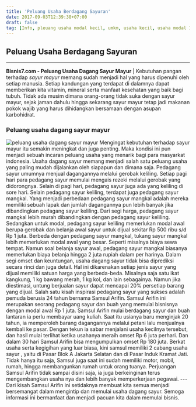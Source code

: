 ```yaml
---
title: 'Peluang Usaha Berdagang Sayuran'
date: 2017-09-03T12:39:38+07:00
draft: false
tag: [Info, pleuang usaha modal kecil, umkm, usaha kecil, usaha modal 1 juta, usaha modal 2 juta, usaha modal 3 juta, usaha modal 4 juta, usaha modal 5 juta, usaha modal kecil]
---
```

## Peluang Usaha Berdagang Sayuran
----

**Bisnis7.com - Peluang Usaha Dagang Sayur Mayur** | Kebutuhan pangan terhadap _sayur mayur_ memang sudah menjadi hal yang harus dipenuhi oleh setiap manusia. Setiap kandungan yang terdapat di dalamnya dapat memberikan kita vitamin, mineral serta manfaat kesehatan yang baik bagi tubuh. Tidak ada musim dimana orang-orang tidak suka dengan sayur mayur, sejak jaman dahulu hingga sekarang sayur mayur tetap jadi makanan pokok wajib yang harus dihidangkan bersamaan dengan asupan karbohidrat.

### Peluang usaha dagang sayur mayur

![peluang usaha dagang sayur mayur](https://www.bisnis7.com/wp-content/uploads/2017/08/peluang-usaha-berjualan-sayuran.jpg) Mengingat kebutuhan terhadap sayur mayur itu semakin meningkat dan juga penting. Maka kondisi ini pun menjadi sebuah incaran peluang usaha yang menarik bagi para masyarkat indonesia. Usaha dagang sayur memang menjadi salah satu peluang usaha yang paling mudah dijalankan oleh siapapun dan dimana saja. Pedagang sayur umumnya menjual dagangannya melalui gerobak keliling. Setiap pagi hari para pedagang sayur memulai mengais rezeki melalui gerobak yang didorongnya. Selain di pagi hari, pedagang sayur juga ada yang keliling di sore hari. Selain pedagang sayur keliling, terdapat juga pedagang sayur mangkal. Yang menjadi perbedaan pedagang sayur mangkal adalah mereka memiliki sebuah lapak dan jumlah dagangannya pun lebih banyak jika dibandingkan pedagang sayur keliling. Dari segi harga, pedagang sayur mangkal lebih murah dibandingkan dengan pedagang sayur keliling. Sedangkan untuk modal, pedagang sayur keliling memerlukan modal awal berupa gerobak dan belanja awal sayur untuk dijual sekitar Rp 500 ribu s/d Rp 1 juta. Berbeda dengan pedagang sayur mangkal, tukang sayur mangkal lebih memerlukan modal awal yang besar. Seperti misalnya biaya sewa tempat. Namun soal belanja sayur awal, pedagang sayur mangkal biasanya memerlukan biaya belanja hingga 2 juta rupiah dalam per harinya. Dalam segi omset dan keuntungan, usaha dagang sayur tidak bisa diprediksi secara rinci dan juga detail. Hal ini dikarenakan setiap jenis sayur yang dijual memiliki satuan harga yang berbeda-beda. Misalnya saja satu ikat kangkung, 1 kg bawang merah, 1 kg kol, dan lain sebagainya. Namun jika diestimasi, untung berjualan sayur dapat mencapai 20% persetiap barang yang dijual. Salah satu kisah inspirasi pedagang sayur yang sukses adalah pemuda berusia 24 tahun bernama Samsul Arifin. Samsul Arifin ini merupakan seorang pedagang sayur dan buah yang memulai bisnisnya dengan modal awal Rp 1 juta. Samsul Arifin mulai berdagang sayur dan buah lantaran ia perlu membayar uang kuliah. Saat itu usianya baru menginjak 20 tahun, ia memperoleh barang dagangannya melalui petani lalu menjualnya kembali ke pasar. Dengan tekun ia sabar menjalani usaha kecilnya tersebut, dan hasil mulai terlihat ketika usahanya meraih omset Rp 6 juta perhari. Dan dalam 30 hari Samsul Arifin bisa mengumpulkan omset Rp 180 juta. Berkat usaha serta kegigihan yang luar biasa, kini samsul memiliki 2 cabang usaha sayur , yaitu di Pasar Blok A Jakarta Selatan dan di Pasar Induk Kramat Jati. Tidak hanya itu saja, Samsul juga saat ini sudah memiliki motor, mobil, rumah, hingga membangunkan rumah untuk orang tuanya. Perjuangan Samsul Arifin tidak sampai disini saja, ia juga berkeinginan terus mengembangkan usaha nya dan lebih banyak memperkerjaan pegawai. --- Dari kisah Samsul Arifin ini setidaknya membuat kita semua menjadi bersemangat dalam mengintip dan memulai usaha dagang sayur. Semoga informasi ini bermanfaat dan menjadi pacuan kita dalam memulai bisnis.